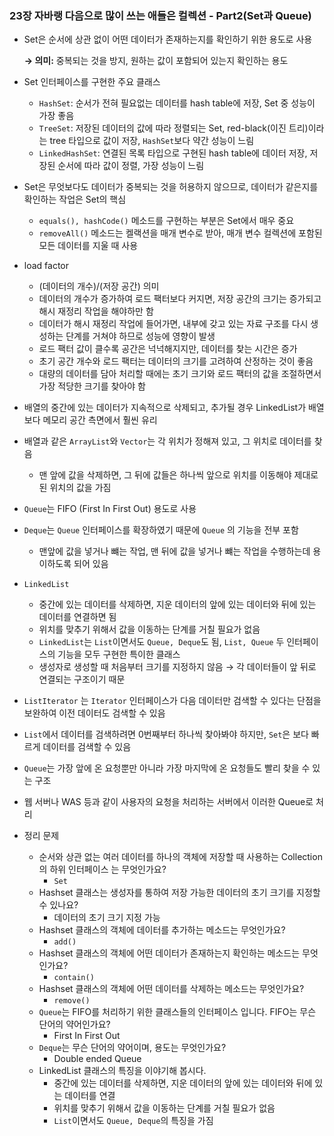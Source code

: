 ### 23장 자바랭 다음으로 많이 쓰는 애들은 컬렉션 - Part2(Set과 Queue)

- Set은 순서에 상관 없이 어떤 데이터가 존재하는지를 확인하기 위한 용도로 사용
    
    **→ 의미:** 중복되는 것을 방지, 원하는 값이 포함되어 있는지 확인하는 용도
    
- Set 인터페이스를 구현한 주요 클래스
    - `HashSet`: 순서가 전혀 필요없는 데이터를 hash table에 저장, Set 중 성능이 가장 좋음
    - `TreeSet`: 저장된 데이터의 값에 따라 정렬되는 Set, red-black(이진 트리)이라는 tree 타입으로 값이 저장, `HashSet`보다 약간 성능이 느림
    - `LinkedHashSet`: 연결된 목록 타입으로 구현된 hash table에 데이터 저장, 저장된 순서에 따라 값이 정렬, 가장 성능이 느림
- Set은 무엇보다도 데이터가 중복되는 것을 허용하지 않으므로, 데이터가 같은지를 확인하는 작업은 Set의 핵심
    - `equals(), hashCode()` 메소드를 구현하는 부분은 Set에서 매우 중요
    - `removeAll()` 메소드는 켈랙션을 매개 변수로 받아, 매개 변수 컬렉션에 포함된 모든 데이터를 지울 때 사용
- load factor
    - (데이터의 개수)/(저장 공간) 의미
    - 데이터의 개수가 증가하여 로드 팩터보다 커지면, 저장 공간의 크기는 증가되고 해시 재정리 작업을 해야하만 함
    - 데이터가 해시 재정리 작업에 들어가면, 내부에 갖고 있는 자료 구조를 다시 생성하는 단계를 거쳐야 하므로 성능에 영향이 발생
    - 로드 팩터 값이 클수록 공간은 넉넉해지지만, 데이터를 찾는 시간은 증가
    - 초기 공간 개수와 로드 팩터는 데이터의 크기를 고려하여 산정하는 것이 좋음
    - 대량의 데이터를 담아 처리할 때에는 초기 크기와 로드 팩터의 값을 조절하면서 가장 적당한 크기를 찾아야 함
- 배열의 중간에 있는 데이터가 지속적으로 삭제되고, 추가될 경우 LinkedList가 배열보다 메모리 공간 측면에서 훨씬 유리
- 배열과 같은 `ArrayList`와 `Vector`는 각 위치가 정해져 있고, 그 위치로 데이터를 찾음
    - 맨 앞에 값을 삭제하면, 그 뒤에 값들은 하나씩 앞으로 위치를 이동해야 제대로 된 위치의 값을 가짐
- `Queue`는 FIFO (First In First Out) 용도로 사용
- `Deque`는 `Queue` 인터페이스를 확장하였기 때문에 `Queue` 의 기능을 전부 포함
    - 맨앞에 값을 넣거나 뺴는 작업, 맨 뒤에 값을 넣거나 뺴는 작업을 수행하는데 용이하도록 되어 있음
- `LinkedList`
    - 중간에 있는 데이터를 삭제하면, 지운 데이터의 앞에 있는 데이터와 뒤에 있는 데이터를 연결하면 됨
    - 위치를 맞추기 위해서 값을 이동하는 단계를 거칠 필요가 없음
    - `LinkedList`는 `List`이면서도 `Queue, Deque`도 됨, `List, Queue` 두 인터페이스의 기능을 모두 구현한 특이한 클래스
    - 생성자로 생성할 때 처음부터 크기를 지정하지 않음 → 각 데이터들이 앞 뒤로 연결되는 구조이기 때문
- `ListIterator` 는 `Iterator` 인터페이스가 다음 데이터만 검색할 수 있다는 단점을 보완하여 이전 데이터도 검색할 수 있음
- `List`에서 데이터를 검색하려면 0번째부터 하나씩 찾아봐야 하지만, `Set`은 보다 빠르게 데이터를 검색할 수 있음
- `Queue`는 가장 앞에 온 요청뿐만 아니라 가장 마지막에 온 요청들도 빨리 찾을 수 있는 구조
- 웹 서버나 WAS 등과 같이 사용자의 요청을 처리하는 서버에서 이러한 Queue로 처리
- 정리 문제
    - 순서와 상관 없는 여러 데이터를 하나의 객체에 저장할 때 사용하는 Collection의 하위 인터페이스 는 무엇인가요?
        - `Set`
    - Hashset 클래스는 생성자를 통하여 저장 가능한 데이터의 초기 크기를 지정할 수 있나요?
        - 데이터의 초기 크기 지정 가능
    - Hashset 클래스의 객체에 데이터를 추가하는 메소드는 무엇인가요?
        - `add()`
    - Hashset 클래스의 객체에 어떤 데이터가 존재하는지 확인하는 메소드는 무엇인가요?
        - `contain()`
    - Hashset 클래스의 객체에 어떤 데이터를 삭제하는 메소드는 무엇인가요?
        - `remove()`
    - `Queue`는 FIFO를 처리하기 위한 클래스들의 인터페이스 입니다. FIFO는 무슨 단어의 약어인가요?
        - First In First Out
    - `Deque`는 무슨 단어의 약어이며, 용도는 무엇인가요?
        - Double ended Queue
    - LinkedList 클래스의 특징을 이야기해 봅시다.
        - 중간에 있는 데이터를 삭제하면, 지운 데이터의 앞에 있는 데이터와 뒤에 있는 데이터를 연결
        - 위치를 맞추기 위해서 값을 이동하는 단계를 거칠 필요가 없음
        - `List`이면서도 `Queue, Deque`의 특징을 가짐